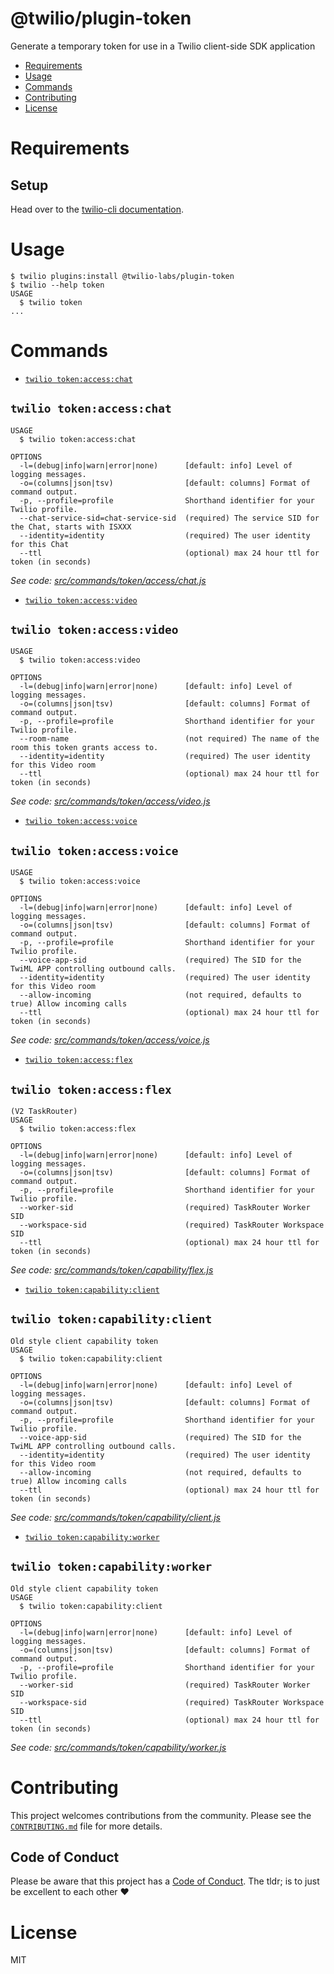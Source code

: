 @twilio/plugin-token
========================

Generate a temporary token for use in a Twilio client-side SDK application

<!-- toc -->
* [Requirements](#requirements)
* [Usage](#usage)
* [Commands](#commands)
* [ Contributing](#contributing)
* [License](#license)
<!-- tocstop -->
# Requirements

## Setup

Head over to the [twilio-cli documentation](https://www.twilio.com/docs/twilio-cli/quickstart).

# Usage

```sh-session
$ twilio plugins:install @twilio-labs/plugin-token
$ twilio --help token
USAGE
  $ twilio token
...
```
# Commands
<!-- commands -->
* [`twilio token:access:chat`](#twilio-tokenchat)

## `twilio token:access:chat`

```
USAGE
  $ twilio token:access:chat

OPTIONS
  -l=(debug|info|warn|error|none)      [default: info] Level of logging messages.
  -o=(columns|json|tsv)                [default: columns] Format of command output.
  -p, --profile=profile                Shorthand identifier for your Twilio profile.
  --chat-service-sid=chat-service-sid  (required) The service SID for the Chat, starts with ISXXX
  --identity=identity                  (required) The user identity for this Chat
  --ttl                                (optional) max 24 hour ttl for token (in seconds)
```

_See code: [src/commands/token/access/chat.js](https://github.com/twilio-labs/plugin-token/blob/v2.0.0/src/commands/token/access/chat.js)_

* [`twilio token:access:video`](#twilio-tokenvideo)

## `twilio token:access:video`

```
USAGE
  $ twilio token:access:video

OPTIONS
  -l=(debug|info|warn|error|none)      [default: info] Level of logging messages.
  -o=(columns|json|tsv)                [default: columns] Format of command output.
  -p, --profile=profile                Shorthand identifier for your Twilio profile.
  --room-name                          (not required) The name of the room this token grants access to.
  --identity=identity                  (required) The user identity for this Video room
  --ttl                                (optional) max 24 hour ttl for token (in seconds)
```

_See code: [src/commands/token/access/video.js](https://github.com/twilio-labs/plugin-token/blob/v2.0.0/src/commands/token/access/video.js)_

* [`twilio token:access:voice`](#twilio-tokenvoice)

## `twilio token:access:voice`

```
USAGE
  $ twilio token:access:voice

OPTIONS
  -l=(debug|info|warn|error|none)      [default: info] Level of logging messages.
  -o=(columns|json|tsv)                [default: columns] Format of command output.
  -p, --profile=profile                Shorthand identifier for your Twilio profile.
  --voice-app-sid                      (required) The SID for the TwiML APP controlling outbound calls.
  --identity=identity                  (required) The user identity for this Video room
  --allow-incoming                     (not required, defaults to true) Allow incoming calls
  --ttl                                (optional) max 24 hour ttl for token (in seconds)
```

_See code: [src/commands/token/access/voice.js](https://github.com/twilio-labs/plugin-token/blob/v2.0.0/src/commands/token/access/voice.js)_

* [`twilio token:access:flex`](#twilio-tokenflex)

## `twilio token:access:flex`

```
(V2 TaskRouter)
USAGE
  $ twilio token:access:flex

OPTIONS
  -l=(debug|info|warn|error|none)      [default: info] Level of logging messages.
  -o=(columns|json|tsv)                [default: columns] Format of command output.
  -p, --profile=profile                Shorthand identifier for your Twilio profile.
  --worker-sid                         (required) TaskRouter Worker SID
  --workspace-sid                      (required) TaskRouter Workspace SID
  --ttl                                (optional) max 24 hour ttl for token (in seconds)
```

_See code: [src/commands/token/capability/flex.js](https://github.com/twilio-labs/plugin-token/blob/v2.0.0/src/commands/token/capability/flex.js)_

* [`twilio token:capability:client`](#twilio-tokenclient)

## `twilio token:capability:client`

```
Old style client capability token
USAGE
  $ twilio token:capability:client

OPTIONS
  -l=(debug|info|warn|error|none)      [default: info] Level of logging messages.
  -o=(columns|json|tsv)                [default: columns] Format of command output.
  -p, --profile=profile                Shorthand identifier for your Twilio profile.
  --voice-app-sid                      (required) The SID for the TwiML APP controlling outbound calls.
  --identity=identity                  (required) The user identity for this Video room
  --allow-incoming                     (not required, defaults to true) Allow incoming calls
  --ttl                                (optional) max 24 hour ttl for token (in seconds)
```

_See code: [src/commands/token/capability/client.js](https://github.com/twilio-labs/plugin-token/blob/v2.0.0/src/commands/token/capability/client.js)_

* [`twilio token:capability:worker`](#twilio-tokenworker)

## `twilio token:capability:worker`

```
Old style client capability token
USAGE
  $ twilio token:capability:client

OPTIONS
  -l=(debug|info|warn|error|none)      [default: info] Level of logging messages.
  -o=(columns|json|tsv)                [default: columns] Format of command output.
  -p, --profile=profile                Shorthand identifier for your Twilio profile.
  --worker-sid                         (required) TaskRouter Worker SID
  --workspace-sid                      (required) TaskRouter Workspace SID
  --ttl                                (optional) max 24 hour ttl for token (in seconds)
```

_See code: [src/commands/token/capability/worker.js](https://github.com/twilio-labs/plugin-token/blob/v2.0.0/src/commands/token/capability/worker.js)_
<!-- commandsstop -->
#  Contributing

This project welcomes contributions from the community. Please see the [`CONTRIBUTING.md`](CONTRIBUTING.md) file for more details.

## Code of Conduct

Please be aware that this project has a [Code of Conduct](https://github.com/twilio-labs/.github/blob/master/CODE_OF_CONDUCT.md). The tldr; is to just be excellent to each other ❤️

# License

MIT
